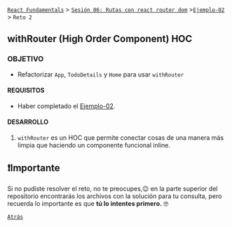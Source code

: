 [`React Fundamentals`](../../README.md) > [`Sesión 06: Rutas con react router dom`](../Readme.md) >[`Ejemplo-02`](../Ejemplo-02) > `Reto 2`

## withRouter (High Order Component) HOC

### OBJETIVO
- Refactorizar `App`, `TodoDetails` y `Home` para usar `withRouter`

#### REQUISITOS
- Haber completado el [Ejemplo-02](../Ejemplo-02).

#### DESARROLLO

1. `withRouter` es un HOC que permite conectar cosas de una manera más limpia que haciendo un componente funcional inline.

## ❗Importante

Si no pudiste resolver el reto, no te preocupes,😉 en la parte superior del repositorio encontrarás los archivos con la solución para tu consulta, pero recuerda lo importante es que **tú lo intentes primero.** 🤓

[`Atrás`](https://github.com/beduExpert/C1-React-2020/tree/master/Sesion-06/Ejemplo-02)
